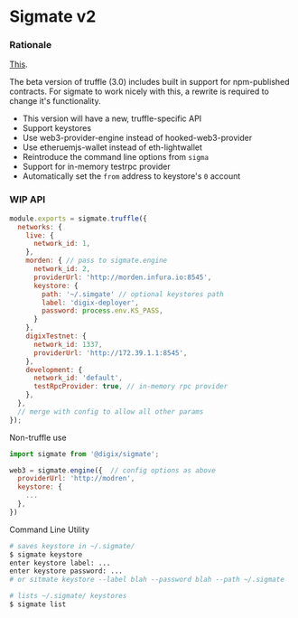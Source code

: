 # Sigmate v2

### Rationale

[This](https://github.com/ConsenSys/example-truffle-library/blob/master/truffle.js).

The beta version of truffle (3.0) includes built in support for npm-published contracts. For sigmate to work nicely with this, a rewrite is required to change it's functionality.

* This version will have a new, truffle-specific API
* Support keystores
* Use web3-provider-engine instead of hooked-web3-provider
* Use etheruemjs-wallet instead of eth-lightwallet
* Reintroduce the command line options from `sigma`
* Support for in-memory testrpc provider
* Automatically set the `from` address to keystore's `0` account

### WIP API

```javascript
module.exports = sigmate.truffle({
  networks: {
    live: {
      network_id: 1,
    },
    morden: { // pass to sigmate.engine
      network_id: 2,
      providerUrl: 'http://morden.infura.io:8545',
      keystore: {
        path: '~/.simgate' // optional keystores path
        label: 'digix-deployer',
        password: process.env.KS_PASS,
      }
    },
    digixTestnet: {
      network_id: 1337,
      providerUrl: 'http://172.39.1.1:8545',
    },
    development: {
      network_id: 'default',
      testRpcProvider: true, // in-memory rpc provider
    },
  },
  // merge with config to allow all other params
});
```

Non-truffle use

```javascript
import sigmate from '@digix/sigmate';

web3 = sigmate.engine({  // config options as above
  providerUrl: 'http://modren',
  keystore: {
    ...
  },
})
```

Command Line Utility

```bash
# saves keystore in ~/.sigmate/
$ sigmate keystore
enter keystore label: ...
enter keystore password: ...
# or sitmate keystore --label blah --password blah --path ~/.sigmate

# lists ~/.sigmate/ keystores
$ sigmate list
```
